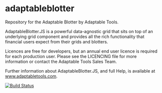 # adaptableblotter
Repository for the Adaptable Blotter by Adaptable Tools.

AdaptableBlotter.JS is a powerful data-agnostic grid that sits on top of an underlying grid component and provides all the rich functionality that financial users expect from their grids and blotters.

Licences are free for developers, but an annual end user licence is required for each production user.  Please see the LICENCING file for more information or contact the Adaptable Tools Sales Team.

Further information about AdaptableBlotter.JS, and full Help, is available at www.adaptabletools.com.

[![Build Status](https://travis-ci.org/jonathannaim/adaptableblotter.svg?branch=master)](https://travis-ci.org/jonathannaim/adaptableblotter)
